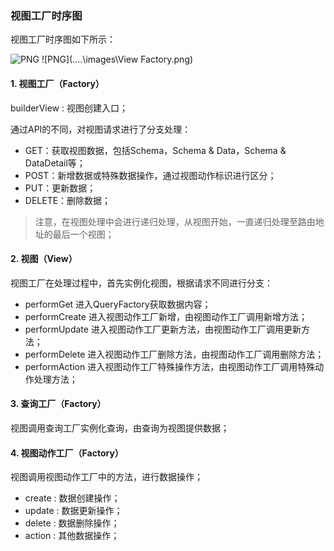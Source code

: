 ### 视图工厂时序图

视图工厂时序图如下所示：

![PNG](..\..\images\9.png)
![PNG](..\..\images\View Factory.png)

#### 1. 视图工厂（Factory）

builderView : 视图创建入口；

通过API的不同，对视图请求进行了分支处理：

- GET：获取视图数据，包括Schema，Schema & Data，Schema & DataDetail等；
- POST：新增数据或特殊数据操作，通过视图动作标识进行区分；
- PUT：更新数据；
- DELETE：删除数据；

> 注意，在视图处理中会进行递归处理，从视图开始，一直递归处理至路由地址的最后一个视图；

#### 2. 视图（View）

视图工厂在处理过程中，首先实例化视图，根据请求不同进行分支：

- performGet 进入QueryFactory获取数据内容；
- performCreate 进入视图动作工厂新增，由视图动作工厂调用新增方法；
- performUpdate 进入视图动作工厂更新方法，由视图动作工厂调用更新方法；
- performDelete 进入视图动作工厂删除方法，由视图动作工厂调用删除方法；
- performAction 进入视图动作工厂特殊操作方法，由视图动作工厂调用特殊动作处理方法；

#### 3. 查询工厂（Factory）

视图调用查询工厂实例化查询，由查询为视图提供数据；

#### 4. 视图动作工厂（Factory）

视图调用视图动作工厂中的方法，进行数据操作；

- create : 数据创建操作；
- update : 数据更新操作；
- delete : 数据删除操作；
- action : 其他数据操作；



